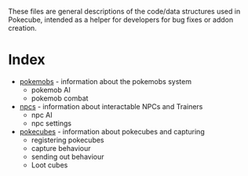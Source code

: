 These files are general descriptions of the code/data structures used in Pokecube, intended as a helper for developers for bug fixes or addon creation.

# Index

-   [pokemobs](pokemobs.md) - information about the pokemobs system
    -   pokemob AI
    -   pokemob combat 
-   [npcs](npcs.md) - information about interactable NPCs and Trainers
    -   npc AI
    -   npc settings
-   [pokecubes](pokecubes.md) - information about pokecubes and capturing
    -   registering pokecubes
    -   capture behaviour
    -   sending out behaviour
    -   Loot cubes